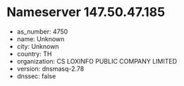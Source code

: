 # Nameserver 147.50.47.185

* as_number: 4750
* name: Unknown
* city: Unknown
* country: TH
* organization: CS LOXINFO PUBLIC COMPANY LIMITED
* version: dnsmasq-2.78
* dnssec: false
